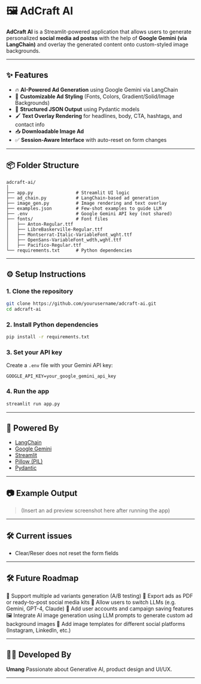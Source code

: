 # 🖼️ AdCraft AI

**AdCraft AI** is a Streamlit-powered application that allows users to generate personalized **social media ad postss** with the help of **Google Gemini (via LangChain)** and overlay the generated content onto custom-styled image backgrounds.

---

## ✨ Features

* 🔥 **AI-Powered Ad Generation** using Google Gemini via LangChain
* 🎨 **Customizable Ad Styling** (Fonts, Colors, Gradient/Solid/Image Backgrounds)
* 📝 **Structured JSON Output** using Pydantic models
* 🖌️ **Text Overlay Rendering** for headlines, body, CTA, hashtags, and contact info
* 📥 **Downloadable Image Ad**
* ✅ **Session-Aware Interface** with auto-reset on form changes

---

## 📦 Folder Structure

```
adcraft-ai/
│
├── app.py                # Streamlit UI logic
├── ad_chain.py           # LangChain-based ad generation
├── image_gen.py          # Image rendering and text overlay
├── examples.json         # Few-shot examples to guide LLM
├── .env                  # Google Gemini API key (not shared)
├── fonts/                # Font files
│   ├── Anton-Regular.ttf
│   ├── LibreBaskerville-Regular.ttf
│   ├── Montserrat-Italic-VariableFont_wght.ttf
│   ├── OpenSans-VariableFont_wdth,wght.ttf
│   ├── Pacifico-Regular.ttf
└── requirements.txt      # Python dependencies
```

---

## ⚙️ Setup Instructions

### 1. Clone the repository

```bash
git clone https://github.com/yourusername/adcraft-ai.git
cd adcraft-ai
```

### 2. Install Python dependencies

```bash
pip install -r requirements.txt
```

### 3. Set your API key

Create a `.env` file with your Gemini API key:

```
GOOGLE_API_KEY=your_google_gemini_api_key
```

### 4. Run the app

```bash
streamlit run app.py
```

---

## 🧠 Powered By

* [LangChain](https://www.langchain.com/)
* [Google Gemini](https://ai.google.dev/)
* [Streamlit](https://streamlit.io/)
* [Pillow (PIL)](https://pillow.readthedocs.io/)
* [Pydantic](https://docs.pydantic.dev/)

---

## 📷 Example Output

> (Insert an ad preview screenshot here after running the app)

---

## 🛠️ Current issues

* Clear/Reser does not reset the form fields

---


## 🛠️ Future Roadmap

🧠 Support multiple ad variants generation (A/B testing)
🧾 Export ads as PDF or ready-to-post social media kits
🔄 Allow users to switch LLMs (e.g. Gemini, GPT-4, Claude)
🔐 Add user accounts and campaign saving features
🖼️ Integrate AI image generation using LLM prompts to generate custom ad background images
🎯 Add image templates for different social platforms (Instagram, LinkedIn, etc.)

---

## 👨‍💻 Developed By

**Umang**
Passionate about Generative AI, product design and UI/UX.

---



